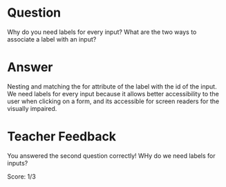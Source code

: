# Question
Why do you need labels for every input? What are the two ways to associate a label with an input?

# Answer
Nesting and matching the for attribute of the label with the id of the input. We need labels for every input because it allows better accessibility to the user when clicking on  a form, and its accessible for screen readers for the visually impaired.

# Teacher Feedback

You answered the second question correctly! WHy do we need labels for inputs? 

Score: 1/3